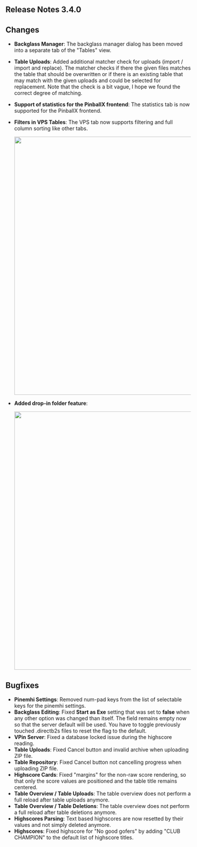 ## Release Notes 3.4.0

## Changes

- **Backglass Manager**: The backglass manager dialog has been moved into a separate tab of the "Tables" view.
- **Table Uploads**: Added additional matcher check for uploads (import / import and replace). The matcher checks if there the given files matches the table that should be overwritten or if there is an existing table that may match with the given uploads and could be selected for replacement. Note that the check is a bit vague, I hope we found the correct degree of matching.
- **Support of statistics for the PinballX frontend**: The statistics tab is now supported for the PinballX frontend.
- **Filters in VPS Tables**: The VPS tab now supports filtering and full column sorting like other tabs.

  <img src="https://raw.githubusercontent.com/syd711/vpin-studio/main/documentation/tables/vps-tab.png" width="700" />

- **Added drop-in folder feature**: 

  <img src="https://raw.githubusercontent.com/syd711/vpin-studio/main/documentation/tables/drop-ins-menu.png" width="700" />


## Bugfixes

- **Pinemhi Settings**: Removed num-pad keys from the list of selectable keys for the pinemhi settings.
- **Backglass Editing**: Fixed **Start as Exe** setting that was set to **false** when any other option was changed than itself. The field remains empty now so that the server default will be used. You have to toggle previously touched .directb2s files to reset the flag to the default.
- **VPin Server**: Fixed a database locked issue during the highscore reading. 
- **Table Uploads**: Fixed Cancel button and invalid archive when uploading ZIP file.
- **Table Repository**: Fixed Cancel button not cancelling progress when uploading ZIP file.
- **Highscore Cards**: Fixed "margins" for the non-raw score rendering, so that only the score values are positioned and the table title remains centered.
- **Table Overview / Table Uploads**: The table overview does not perform a full reload after table uploads anymore. 
- **Table Overview / Table Deletions**: The table overview does not perform a full reload after table deletions anymore. 
- **Highscores Parsing**: Text based highscores are now resetted by their values and not simply deleted anymore.
- **Highscores**: Fixed highscore for "No good gofers" by adding "CLUB CHAMPION" to the default list of highscore titles.

